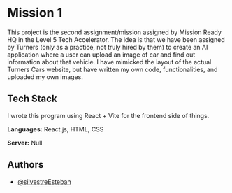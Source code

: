 # Mission 1
This project is the second assignment/mission assigned by Mission Ready HQ in the Level 5 Tech Accelerator.
The idea is that we have been assigned by Turners (only as a practice, not truly hired by them) to create an AI application where a user can upload an image of car and find out information about that vehicle. 
I have mimicked the layout of the actual Turners Cars website, but have written my own code, functionalities, and uploaded my own images.

## Tech Stack

I wrote this program using React + Vite for the frontend side of things. 

**Languages:** React.js, HTML, CSS

**Server:** Null

## Authors

- [@silvestreEsteban](https://www.github.com/silvestreEsteban)




















